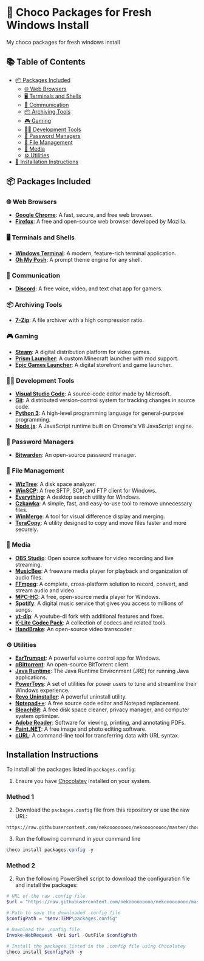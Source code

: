 # 🍫 Choco Packages for Fresh Windows Install

My choco packages for fresh windows install

## 📚 Table of Contents

- [📦 Packages Included](#-packages-included)
  - [🌐 Web Browsers](#-web-browsers)
  - [🖥 Terminals and Shells](#-terminals-and-shells)
  - [💬 Communication](#-communication)
  - [📦 Archiving Tools](#-archiving-tools)
  - [🎮 Gaming](#-gaming)
  - [👨‍💻 Development Tools](#-development-tools)
  - [🔐 Password Managers](#-password-managers)
  - [📁 File Management](#-file-management)
  - [🎥 Media](#-media)
  - [⚙️ Utilities](#️-utilities)
- [🚀 Installation Instructions](#installation-instructions)

## 📦 Packages Included

### 🌐 Web Browsers

- **[Google Chrome](https://community.chocolatey.org/packages/googlechrome)**: A fast, secure, and free web browser.
- **[Firefox](https://community.chocolatey.org/packages/firefox)**: A free and open-source web browser developed by Mozilla.

### 🖥 Terminals and Shells

- **[Windows Terminal](https://community.chocolatey.org/packages/microsoft-windows-terminal)**: A modern, feature-rich terminal application.
- **[Oh My Posh](https://community.chocolatey.org/packages/oh-my-posh)**: A prompt theme engine for any shell.

### 💬 Communication

- **[Discord](https://community.chocolatey.org/packages/discord)**: A free voice, video, and text chat app for gamers.

### 📦 Archiving Tools

- **[7-Zip](https://community.chocolatey.org/packages/7zip)**: A file archiver with a high compression ratio.

### 🎮 Gaming

- **[Steam](https://community.chocolatey.org/packages/steam)**: A digital distribution platform for video games.
- **[Prism Launcher](https://community.chocolatey.org/packages/prismlauncher)**: A custom Minecraft launcher with mod support.
- **[Epic Games Launcher](https://community.chocolatey.org/packages/epicgameslauncher)**: A digital storefront and game launcher.

### 👨‍💻 Development Tools

- **[Visual Studio Code](https://community.chocolatey.org/packages/vscode)**: A source-code editor made by Microsoft.
- **[Git](https://community.chocolatey.org/packages/git.install)**: A distributed version-control system for tracking changes in source code.
- **[Python 3](https://community.chocolatey.org/packages/python3)**: A high-level programming language for general-purpose programming.
- **[Node.js](https://community.chocolatey.org/packages/nodejs.install)**: A JavaScript runtime built on Chrome's V8 JavaScript engine.

### 🔐 Password Managers

- **[Bitwarden](https://community.chocolatey.org/packages/bitwarden)**: An open-source password manager.

### 📁 File Management

- **[WizTree](https://community.chocolatey.org/packages/wiztree)**: A disk space analyzer.
- **[WinSCP](https://community.chocolatey.org/packages/winscp.install)**: A free SFTP, SCP, and FTP client for Windows.
- **[Everything](https://community.chocolatey.org/packages/everything)**: A desktop search utility for Windows.
- **[Czkawka](https://community.chocolatey.org/packages/czkawka)**: A simple, fast, and easy-to-use tool to remove unnecessary files.
- **[WinMerge](https://community.chocolatey.org/packages/winmerge)**: A tool for visual difference display and merging.
- **[TeraCopy](https://community.chocolatey.org/packages/teracopy)**: A utility designed to copy and move files faster and more securely.

### 🎥 Media

- **[OBS Studio](https://community.chocolatey.org/packages/obs-studio.install)**: Open source software for video recording and live streaming.
- **[MusicBee](https://community.chocolatey.org/packages/musicbee)**: A freeware media player for playback and organization of audio files.
- **[FFmpeg](https://community.chocolatey.org/packages/ffmpeg)**: A complete, cross-platform solution to record, convert, and stream audio and video.
- **[MPC-HC](https://community.chocolatey.org/packages/mpc-hc)**: A free, open-source media player for Windows.
- **[Spotify](https://community.chocolatey.org/packages/spotify)**: A digital music service that gives you access to millions of songs.
- **[yt-dlp](https://community.chocolatey.org/packages/yt-dlp)**: A youtube-dl fork with additional features and fixes.
- **[K-Lite Codec Pack](https://community.chocolatey.org/packages/k-litecodecpackfull)**: A collection of codecs and related tools.
- **[HandBrake](https://community.chocolatey.org/packages/handbrake.install)**: An open-source video transcoder.

### ⚙️ Utilities

- **[EarTrumpet](https://community.chocolatey.org/packages/eartrumpet)**: A powerful volume control app for Windows.
- **[qBittorrent](https://community.chocolatey.org/packages/qbittorrent)**: An open-source BitTorrent client.
- **[Java Runtime](https://community.chocolatey.org/packages/javaruntime)**: The Java Runtime Environment (JRE) for running Java applications.
- **[PowerToys](https://community.chocolatey.org/packages/powertoys)**: A set of utilities for power users to tune and streamline their Windows experience.
- **[Revo Uninstaller](https://community.chocolatey.org/packages/revo-uninstaller)**: A powerful uninstall utility.
- **[Notepad++](https://community.chocolatey.org/packages/notepadplusplus.install)**: A free source code editor and Notepad replacement.
- **[BleachBit](https://community.chocolatey.org/packages/bleachbit.install)**: A free disk space cleaner, privacy manager, and computer system optimizer.
- **[Adobe Reader](https://community.chocolatey.org/packages/adobereader)**: Software for viewing, printing, and annotating PDFs.
- **[Paint.NET](https://community.chocolatey.org/packages/paint.net)**: A free image and photo editing software.
- **[cURL](https://community.chocolatey.org/packages/curl)**: A command-line tool for transferring data with URL syntax.

## Installation Instructions

To install all the packages listed in `packages.config`:

1. Ensure you have [Chocolatey](https://chocolatey.org/install) installed on your system.

### Method 1

2. Download the `packages.config` file from this repository or use the raw URL:

```
https://raw.githubusercontent.com/nekooooooooo/nekooooooooo/master/choco/packages.config
```

3. Run the following command in your command line

```powershell
choco install packages.config -y
```

### Method 2

2. Run the following PowerShell script to download the configuration file and install the packages:

```powershell
# URL of the raw .config file
$url = "https://raw.githubusercontent.com/nekooooooooo/nekooooooooo/master/choco/packages.config"

# Path to save the downloaded .config file
$configPath = "$env:TEMP\packages.config"

# Download the .config file
Invoke-WebRequest -Uri $url -OutFile $configPath

# Install the packages listed in the .config file using Chocolatey
choco install $configPath -y
```
